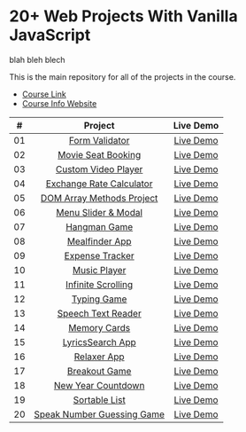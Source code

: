 # 20+ Web Projects With Vanilla JavaScript

blah bleh blech

This is the main repository for all of the projects in the course.

- [Course Link](https://www.udemy.com/course/web-projects-with-vanilla-javascript/?referralCode=F9B7C7FED834F91ADE75)
- [Course Info Website](https://vanillawebprojects.com)

|  #  |            Project             | Live Demo |
| :-: | :----------------------------: | :-------: |
| 01  |       [Form Validator](https://github.com/bradtraversy/vanillawebprojects/tree/master/form-validator)       | [Live Demo](https://vanillawebprojects.com/projects/form-validator/)  |
| 02  |     [Movie Seat Booking](https://github.com/bradtraversy/vanillawebprojects/tree/master/movie-seat-booking)    | [Live Demo](https://vanillawebprojects.com/projects/movie-seat-booking/)  |
| 03  |    [Custom Video Player](https://github.com/bradtraversy/vanillawebprojects/tree/master/custom-video-player)     | [Live Demo](https://vanillawebprojects.com/projects/custom-video-player/)  |
| 04  |  [Exchange Rate Calculator](https://github.com/bradtraversy/vanillawebprojects/tree/master/exchange-rate)  | [Live Demo](https://vanillawebprojects.com/projects/exchange-rate/)  |
| 05  | [DOM Array Methods Project](https://github.com/bradtraversy/vanillawebprojects/tree/master/dom-array-methods)  | [Live Demo](https://vanillawebprojects.com/projects/dom-array-methods/)  |
| 06  |    [Menu Slider & Modal](https://github.com/bradtraversy/vanillawebprojects/tree/master/modal-menu-slider)    | [Live Demo](https://vanillawebprojects.com/projects/modal-menu-slider/)  |
| 07  |        [Hangman Game](https://github.com/bradtraversy/vanillawebprojects/tree/master/hangman)       | [Live Demo](https://vanillawebprojects.com/projects/hangman/)  |
| 08  |       [Mealfinder App](https://github.com/bradtraversy/vanillawebprojects/tree/master/meal-finder)      | [Live Demo](https://vanillawebprojects.com/projects/meal-finder/)  |
| 09  |      [Expense Tracker](https://github.com/bradtraversy/vanillawebprojects/tree/master/expense-tracker)       | [Live Demo](https://vanillawebprojects.com/projects/expense-tracker/)  |
| 10  |        [Music Player](https://github.com/bradtraversy/vanillawebprojects/tree/master/music-player)       | [Live Demo](https://vanillawebprojects.com/projects/music-player/)  |
| 11  |     [Infinite Scrolling](https://github.com/bradtraversy/vanillawebprojects/tree/master/infinite_scroll_blog)     | [Live Demo](https://vanillawebprojects.com/projects/infinite_scroll_blog/)  |
| 12  |        [Typing Game](https://github.com/bradtraversy/vanillawebprojects/tree/master/typing-game)     | [Live Demo](https://vanillawebprojects.com/projects/typing-game/)  |
| 13  |     [Speech Text Reader](https://github.com/bradtraversy/vanillawebprojects/tree/master/speech-text-reader)    | [Live Demo](https://vanillawebprojects.com/projects/speech-text-reader/)  |
| 14  |        [Memory Cards](https://github.com/bradtraversy/vanillawebprojects/tree/master/memory-cards)     | [Live Demo](https://vanillawebprojects.com/projects/memory-cards/)  |
| 15  |      [LyricsSearch App](https://github.com/bradtraversy/vanillawebprojects/tree/master/lyrics-search)     | [Live Demo](https://vanillawebprojects.com/projects/lyrics-search/)  |
| 16  |        [Relaxer App](https://github.com/bradtraversy/vanillawebprojects/tree/master/relaxer-app)       | [Live Demo](https://vanillawebprojects.com/projects//relaxer-app/)  |
| 17  |       [Breakout Game](https://github.com/bradtraversy/vanillawebprojects/tree/master/breakout-game)       | [Live Demo](https://vanillawebprojects.com/projects/breakout-game/)  |
| 18  |     [New Year Countdown](https://github.com/bradtraversy/vanillawebprojects/tree/master/new-year-countdown)   | [Live Demo](https://vanillawebprojects.com/projects/new-year-countdown/)  |
| 19  |       [Sortable List](https://github.com/bradtraversy/vanillawebprojects/tree/master/sortable-list)       | [Live Demo](https://vanillawebprojects.com/projects/sortable-list/)  |
| 20  | [Speak Number Guessing Game](https://github.com/bradtraversy/vanillawebprojects/tree/master/speak-number-guess) | [Live Demo](https://vanillawebprojects.com/projects/speak-number-guess/)  |
